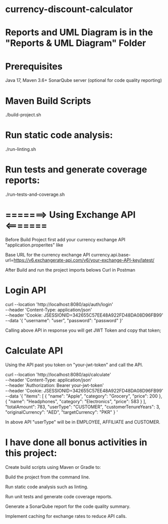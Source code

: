 # currency-discount-calculator
# Reports and UML Diagram is in the "Reports & UML Diagram" Folder

# Prerequisites
Java 17,
Maven 3.6+
SonarQube server (optional for code quality reporting)

# Maven Build Scripts
./build-project.sh

# Run static code analysis:
./run-linting.sh

# Run tests and generate coverage reports:
./run-tests-and-coverage.sh


# =======> Using Exchange API <=======
Before Build Project first add your currency exchange API "application.properites" like 

Base URL for the currency exchange API
currency.api.base-url=https://v6.exchangerate-api.com/v6/your-exchange-API-key/latest/

After Build and run the project imports belows Curl in Postman

# Login API

curl --location 'http://localhost:8080/api/auth/login' \
--header 'Content-Type: application/json' \
--header 'Cookie: JSESSIONID=342655C57EE48A922FD48DA08D96FB99' \
--data '{
    "username": "user",
    "password": "password"
}'


Calling above API in response you will get JWT Token and copy that token;

# Calculate API
 
Using the API past you token on "your-jwt-token" and call the API.

curl --location 'http://localhost:8080/api/calculate' \
--header 'Content-Type: application/json' \
--header 'Authorization: Bearer your-jwt-token' \
--header 'Cookie: JSESSIONID=342655C57EE48A922FD48DA08D96FB99' \
--data '{
    "items": [
        { "name": "Apple", "category": "Grocery", "price": 200 },
        { "name": "Headphones", "category": "Electronics", "price": 583 }
    ],
    "totalAmount": 783,
    "userType": "CUSTOMER",
    "customerTenureYears": 3,
    "originalCurrency": "AED",
    "targetCurrency": "PKR"
}
'


 In above API "userType" will be  in EMPLOYEE, AFFILIATE and CUSTOMER.




# I have done all bonus activities in this project:

Create build scripts using Maven or Gradle to:

Build the project from the command line.

Run static code analysis such as linting.

Run unit tests and generate code coverage reports.

Generate a SonarQube report for the code quality summary.

Implement caching for exchange rates to reduce API calls.











